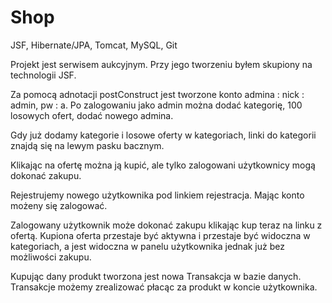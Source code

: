 Shop
====

JSF, Hibernate/JPA, Tomcat, MySQL, Git

Projekt jest serwisem aukcyjnym. Przy jego tworzeniu byłem skupiony na technologii JSF. 

Za pomocą adnotacji postConstruct jest tworzone konto admina : nick : admin, pw : a. Po zalogowaniu jako admin można dodać kategorię, 100 losowych ofert, dodać nowego admina.

Gdy już dodamy kategorie i losowe oferty w kategoriach, linki do kategorii znajdą się na lewym pasku bacznym.

Klikając na ofertę można ją kupić, ale tylko zalogowani użytkownicy mogą dokonać zakupu.

Rejestrujemy nowego użytkownika pod linkiem rejestracja. Mając konto możeny się zalogować.

Zalogowany użytkownik może dokonać zakupu klikając kup teraz na linku z ofertą. Kupiona oferta przestaje być aktywna i przestaje być widoczna w kategoriach, a jest widoczna w panelu użytkownika jednak już bez możliwości zakupu.

Kupując dany produkt tworzona jest nowa Transakcja w bazie danych. Transakcje możemy zrealizować płacąc za produkt w koncie użytkownika.

